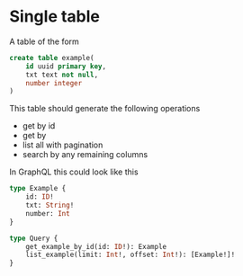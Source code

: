 # Single table

A table of the form 

```sql
create table example(
    id uuid primary key,
    txt text not null,
    number integer
)
```

This table should generate the following operations

- get by id
- get by <any unique column>
- list all with pagination
- search by any remaining columns

In GraphQL this could look like this

```graphql
type Example {
    id: ID!
    txt: String!
    number: Int
}

type Query {
    get_example_by_id(id: ID!): Example
    list_example(limit: Int!, offset: Int!): [Example!]!
}
```
